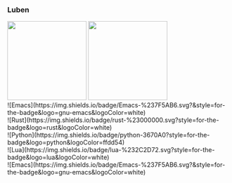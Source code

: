 ### Luben

<div>
  <img height="180em" src="https://awesome-github-stats.azurewebsites.net/user-stats/67x18?cardType=level&theme=dark&preferLogin=false"/>
  <img height="180em" src="https://github-readme-stats.vercel.app/api/top-langs/?username=67x18&layout=donut&theme=dark"/>
</div>

<div>
  ![Emacs](https://img.shields.io/badge/Emacs-%237F5AB6.svg?&style=for-the-badge&logo=gnu-emacs&logoColor=white)
</div>
<div>
  ![Rust](https://img.shields.io/badge/rust-%23000000.svg?style=for-the-badge&logo=rust&logoColor=white)
</div>
<div>
  ![Python](https://img.shields.io/badge/python-3670A0?style=for-the-badge&logo=python&logoColor=ffdd54)
</div>
<div>
  ![Lua](https://img.shields.io/badge/lua-%232C2D72.svg?style=for-the-badge&logo=lua&logoColor=white)
</div>
![Emacs](https://img.shields.io/badge/Emacs-%237F5AB6.svg?&style=for-the-badge&logo=gnu-emacs&logoColor=white)
